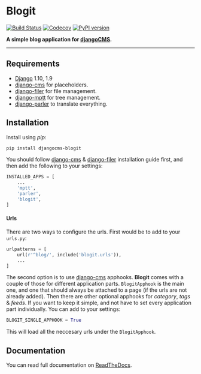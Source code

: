 # Blogit

[![Build Status](https://img.shields.io/travis/dinoperovic/djangocms-blogit.svg)](https://travis-ci.org/dinoperovic/djangocms-blogit)
[![Codecov](https://img.shields.io/codecov/c/github/dinoperovic/djangocms-blogit.svg)](http://codecov.io/github/dinoperovic/djangocms-blogit)
[![PyPI version](https://img.shields.io/pypi/v/djangocms-blogit.svg)](https://pypi.python.org/pypi/djangocms-blogit)

**A simple blog application for [djangoCMS](https://www.django-cms.org).**

---

## Requirements

* [Django] 1.10, 1.9
* [django-cms] for placeholders.
* [django-filer] for file management.
* [django-mptt] for tree management.
* [django-parler] to translate everything.

## Installation

Install using *pip*:

```bash
pip install djangocms-blogit
```

You should follow [django-cms] & [django-filer] installation guide first, and then add the following to your settings:

```python
INSTALLED_APPS = [
    ...
    'mptt',
    'parler',
    'blogit',
]
```

#### Urls

There are two ways to configure the urls. First would be to add to your `urls.py`:

```python
urlpatterns = [
    url(r'^blog/', include('blogit.urls')),
    ...
]
```

The second option is to use [django-cms] apphooks. **Blogit** comes with a couple of those for different application parts. `BlogitApphook` is the main one, and one that should always be attached to a page (if the urls are not already added). Then there are other optional apphooks for *category*, *tags* & *feeds*. If you want to keep it simple, and not have to set every application part individually. You can add to your settings:

```python
BLOGIT_SINGLE_APPHOOK = True
```

This will load all the neccesary urls under the `BlogitApphook`.

## Documentation

You can read full documentation on [ReadTheDocs](http://djangocms-blogit.readthedocs.org).


[Django]: https://www.djangoproject.com/
[django-cms]: https://github.com/divio/django-cms
[django-filer]: https://github.com/divio/django-filer
[django-mptt]: https://github.com/django-mptt/django-mptt
[django-parler]: https://github.com/django-parler/django-parler
